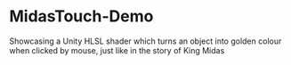 # MidasTouch-Demo
Showcasing a Unity HLSL shader which turns an object into golden colour when clicked by mouse, just like in the story of King Midas
